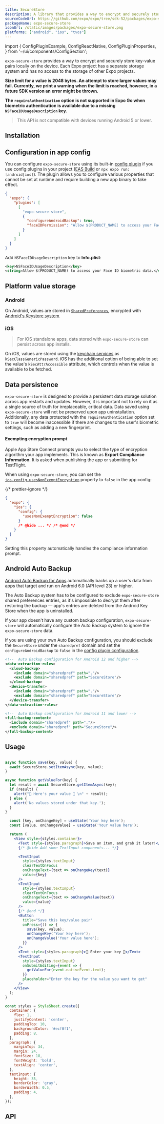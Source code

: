 ```yaml
---
title: SecureStore
description: A library that provides a way to encrypt and securely store key-value pairs locally on the device.
sourceCodeUrl: https://github.com/expo/expo/tree/sdk-52/packages/expo-secure-store
packageName: expo-secure-store
iconUrl: /static/images/packages/expo-secure-store.png
platforms: ["android", "ios", "tvos"]
---
```


import {
  ConfigPluginExample,
  ConfigReactNative,
  ConfigPluginProperties,
} from '~/ui/components/ConfigSection';

`expo-secure-store` provides a way to encrypt and securely store key-value pairs locally on the device. Each Expo project has a separate storage system and has no access to the storage of other Expo projects.

**Size limit for a value is 2048 bytes. An attempt to store larger values may fail. Currently, we print a warning when the limit is reached, however, in a future SDK version an error might be thrown.**

**The `requireAuthentication` option is not supported in Expo Go when biometric authentication is available due to a missing `NSFaceIDUsageDescription` key.**

> This API is not compatible with devices running Android 5 or lower.

## Installation

## Configuration in app config

You can configure `expo-secure-store` using its built-in [config plugin](/config-plugins/introduction/) if you use config plugins in your project ([EAS Build](/build/introduction) or `npx expo run:[android|ios]`). The plugin allows you to configure various properties that cannot be set at runtime and require building a new app binary to take effect.

```json app.json
{
  "expo": {
    "plugins": [
      [
        "expo-secure-store",
        {
          "configureAndroidBackup": true,
          "faceIDPermission": "Allow $(PRODUCT_NAME) to access your Face ID biometric data."
        }
      ]
    ]
  }
}
```

Add `NSFaceIDUsageDescription` key to **Info.plist**:

```xml Info.plist
<key>NSFaceIDUsageDescription</key>
<string>Allow $(PRODUCT_NAME) to access your Face ID biometric data.</string>
```

## Platform value storage

### Android

On Android, values are stored in [`SharedPreferences`](https://developer.android.com/training/data-storage/shared-preferences), encrypted with [Android's Keystore system](https://developer.android.com/training/articles/keystore.html).

### iOS

> For iOS standalone apps, data stored with `expo-secure-store` can persist across app installs.

On iOS, values are stored using the [keychain services](https://developer.apple.com/documentation/security/keychain_services) as `kSecClassGenericPassword`. iOS has the additional option of being able to set the value's `kSecAttrAccessible` attribute, which controls when the value is available to be fetched.

## Data persistence

`expo-secure-store` is designed to provide a persistent data storage solution across app restarts and updates. However, it is important not to rely on it as a single source of truth for irreplaceable, critical data. Data saved using `expo-secure-store` will not be preserved upon app uninstallation.
Additionally, any data protected with the `requireAuthentication` option set to `true` will become inaccessible if there are changes to the user's biometric settings, such as adding a new fingerprint.

#### Exempting encryption prompt

Apple App Store Connect prompts you to select the type of encryption algorithm your app implements. This is known as **Export Compliance Information**. It is asked when publishing the app or submitting for TestFlight.

When using `expo-secure-store`, you can set the [`ios.config.usesNonExemptEncryption`](../config/app/#usesnonexemptencryption) property to `false` in the app config:

{/* prettier-ignore */}
```json app.json
{
  "expo": {
    "ios": {
      "config": {
        "usesNonExemptEncryption": false
      }
      /* @hide ... */ /* @end */
    }
  }
}
```

Setting this property automatically handles the compliance information prompt.

## Android Auto Backup

[Android Auto Backup for Apps](https://developer.android.com/identity/data/autobackup) automatically backs up a user's data from apps that target and run on Android 6.0 (API level 23) or higher.

The Auto Backup system has to be configured to exclude `expo-secure-store` shared preferences entries, as it's impossible to decrypt them after restoring the backup &mdash; app's entries are deleted from the Android Key Store when the app is uninstalled.

If your app doesn't have any custom backup configuration, `expo-secure-store` will automatically configure the Auto Backup system to ignore the `expo-secure-store` data.

If you are using your own Auto Backup configuration, you should exclude the `SecureStore` under the `sharedpref` domain and set the `configureAndroidBackup` to `false` in the [config plugin configuration](#example-appjson-with-config-plugin).

```xml
<!--  Auto Backup configuration for Android 12 and higher -->
<data-extraction-rules>
  <cloud-backup>
    <include domain="sharedpref" path="."/>
    <exclude domain="sharedpref" path="SecureStore"/>
  </cloud-backup>
  <device-transfer>
    <include domain="sharedpref" path="."/>
    <exclude domain="sharedpref" path="SecureStore"/>
  </device-transfer>
</data-extraction-rules>
```

```xml
<!--  Auto Backup configuration for Android 11 and lower -->
<full-backup-content>
  <include domain="sharedpref" path="."/>
  <exclude domain="sharedpref" path="SecureStore"/>
</full-backup-content>
```

## Usage

```jsx

async function save(key, value) {
  await SecureStore.setItemAsync(key, value);
}

async function getValueFor(key) {
  let result = await SecureStore.getItemAsync(key);
  if (result) {
    alert("🔐 Here's your value 🔐 \n" + result);
  } else {
    alert('No values stored under that key.');
  }
}

  const [key, onChangeKey] = useState('Your key here');
  const [value, onChangeValue] = useState('Your value here');

  return (
    <View style={styles.container}>
      <Text style={styles.paragraph}>Save an item, and grab it later!</Text>
      {/* @hide Add some TextInput components... */}

      <TextInput
        style={styles.textInput}
        clearTextOnFocus
        onChangeText={text => onChangeKey(text)}
        value={key}
      />
      <TextInput
        style={styles.textInput}
        clearTextOnFocus
        onChangeText={text => onChangeValue(text)}
        value={value}
      />
      {/* @end */}
      <Button
        title="Save this key/value pair"
        onPress={() => {
          save(key, value);
          onChangeKey('Your key here');
          onChangeValue('Your value here');
        }}
      />
      <Text style={styles.paragraph}>🔐 Enter your key 🔐</Text>
      <TextInput
        style={styles.textInput}
        onSubmitEditing={event => {
          getValueFor(event.nativeEvent.text);
        }}
        placeholder="Enter the key for the value you want to get"
      />
    </View>
  );
}

const styles = StyleSheet.create({
  container: {
    flex: 1,
    justifyContent: 'center',
    paddingTop: 10,
    backgroundColor: '#ecf0f1',
    padding: 8,
  },
  paragraph: {
    marginTop: 34,
    margin: 24,
    fontSize: 18,
    fontWeight: 'bold',
    textAlign: 'center',
  },
  textInput: {
    height: 35,
    borderColor: 'gray',
    borderWidth: 0.5,
    padding: 4,
  },
});
```

## API

```js

```